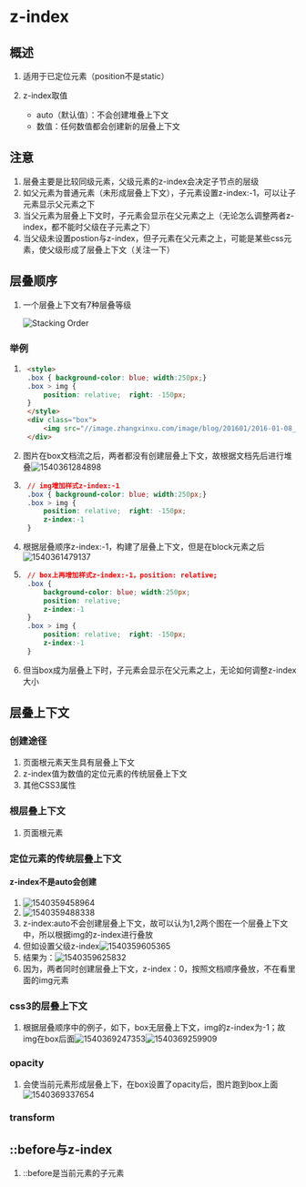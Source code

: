 # z-index

## 概述

1. 适用于已定位元素（position不是static）

2. z-index取值

   - auto（默认值）：不会创建堆叠上下文
   - 数值：任何数值都会创建新的层叠上下文

   

## 注意

1. 层叠主要是比较同级元素，父级元素的z-index会决定子节点的层级
2. 如父元素为普通元素（未形成层叠上下文），子元素设置z-index:-1，可以让子元素显示父元素之下
3. 当父元素为层叠上下文时，子元素会显示在父元素之上（无论怎么调整两者z-index，都不能时父级在子元素之下）
4. 当父级未设置postion与z-index，但子元素在父元素之上，可能是某些css元素，使父级形成了层叠上下文（关注一下）

## 层叠顺序

1. 一个层叠上下文有7种层叠等级

   ![Stacking Order](README.assets/stacking-order1.png)

### 举例

1. ```html
	<style>
	.box { background-color: blue; width:250px;}
	.box > img {
	    position: relative;  right: -150px;
	}
	</style>
	<div class="box">
	    <img src="//image.zhangxinxu.com/image/blog/201601/2016-01-08_220622.jpg">
	</div>
	```

2. 图片在box文档流之后，两者都没有创建层叠上下文，故根据文档先后进行堆叠![1540361284898](README.assets/1540361284898.png)

3. ```css
	// img增加样式z-index:-1
	.box { background-color: blue; width:250px;}
	.box > img {
	    position: relative;  right: -150px; 
	    z-index:-1
	}
	```

4. 根据层叠顺序z-index:-1，构建了层叠上下文，但是在block元素之后![1540361479137](README.assets/1540361479137.png)

5. ```css
	// box上再增加样式z-index:-1，position: relative;
	.box { 
	    background-color: blue; width:250px;
	    position: relative;
		z-index:-1
	}
	.box > img {
	    position: relative;  right: -150px; 
	    z-index:-1
	}
	```

6. 但当box成为层叠上下时，子元素会显示在父元素之上，无论如何调整z-index大小

## 层叠上下文

### 创建途径

1. 页面根元素天生具有层叠上下文 
2. z-index值为数值的定位元素的传统层叠上下文 
3. 其他CSS3属性 

### 根层叠上下文

1. 页面根元素

### 定位元素的传统层叠上下文

#### z-index不是auto会创建

1. ![1540359458964](README.assets/1540359458964.png)
2. ![1540359488338](README.assets/1540359488338.png)
3. z-index:auto不会创建层叠上下文，故可以认为1,2两个图在一个层叠上下文中，所以根据img的z-index进行叠放
4. 但如设置父级z-index![1540359605365](README.assets/1540359605365.png)
5. 结果为：![1540359625832](README.assets/1540359625832.png)
6. 因为，两者同时创建层叠上下文，z-index：0，按照文档顺序叠放，不在看里面的img元素

### css3的层叠上下文

1. 根据层叠顺序中的例子，如下，box无层叠上下文，img的z-index为-1；故img在box后面![1540369247353](README.assets/1540369247353.png)![1540369259909](README.assets/1540369259909.png)

### opacity 

1. 会使当前元素形成层叠上下，在box设置了opacity后，图片跑到box上面![1540369337654](README.assets/1540369337654.png)

### transform

## ::before与z-index

1. ::before是当前元素的子元素


